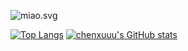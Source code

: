 ![miao.svg](https://gitee.com/chenxuuu/chenxuuu/raw/master/miao.svg)

[![Top Langs](https://github-readme-stats.vercel.app/api/top-langs/?username=chenxuuu&layout=compact)](https://github.com/chenxuuu)
[![chenxuuu's GitHub stats](https://github-readme-stats.vercel.app/api?username=chenxuuu&layout=compact)](https://github.com/chenxuuu)
